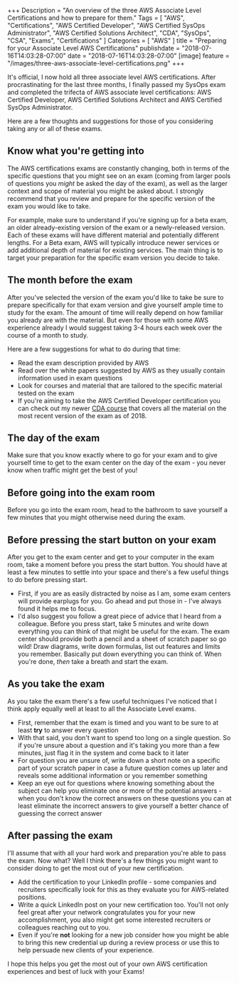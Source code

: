 +++
Description = "An overview of the three AWS Associate Level Certifications and how to prepare for them."
Tags = [
  "AWS",
  "Certifications",
  "AWS Certified Developer",
  "AWS Certified SysOps Administrator",
  "AWS Certified Solutions Architect",
  "CDA",
  "SysOps",
  "CSA",
  "Exams",
  "Certifications"
]
Categories = [
  "AWS"
]
title = "Preparing for your Associate Level AWS Certifications"
publishdate = "2018-07-16T14:03:28-07:00"
date = "2018-07-16T14:03:28-07:00"
[image]
    feature = "/images/three-aws-associate-level-certifications.png"
+++

It's official, I now hold all three associate level AWS certifications. After procrastinating for the last three months, I finally passed my SysOps exam and completed the trifecta of AWS associate level certifications: AWS Certified Developer, AWS Certified Solutions Architect and AWS Certified SysOps Administrator.

Here are a few thoughts and suggestions for those of you considering taking any or all of these exams.

<!--more-->

## Know what you're getting into

The AWS certifications exams are constantly changing, both in terms of the specific questions that you might see on an exam (coming from larger pools of questions you _might_ be asked the day of the exam), as well as the larger context and scope of material you might be asked about. I strongly recommend that you review and prepare for the specific version of the exam you would like to take. 

For example, make sure to understand if you're signing up for a beta exam, an older already-existing version of the exam or a newly-released version. Each of these exams will have different material and potentially different lengths. For a Beta exam, AWS will typically introduce newer services or add additional depth of material for existing services. The main thing is to target your preparation for the specific exam version you decide to take.

## The month before the exam

After you've selected the version of the exam you'd like to take be sure to prepare specifically for that exam version and give yourself ample time to study for the exam. The amount of time will really depend on how familiar you already are with the material. But even for those with some AWS experience already I would suggest taking 3-4 hours each week over the course of a month to study.

Here are a few suggestions for what to do during that time:

- Read the exam description provided by AWS 
- Read over the white papers suggested by AWS as they usually contain information used in exam questions
- Look for courses and material that are tailored to the specific material tested on the exam
- If you're aiming to take the AWS Certified Developer certification you can check out my newer [CDA course](https://linuxacademy.com/amazon-web-services/training/course/name/aws-certified-developer-associate-2018) that covers all the material on the most recent version of the exam as of 2018.

## The day of the exam

Make sure that you know exactly where to go for your exam and to give yourself time to get to the exam center on the day of the exam - you never know when traffic might get the best of you!

## Before going into the exam room

Before you go into the exam room, head to the bathroom to save yourself a few minutes that you might otherwise need during the exam.

## Before pressing the start button on your exam

After you get to the exam center and get to your computer in the exam room, take a moment before you press the start button. You should have at least a few minutes to settle into your space and there's a few useful things to do before pressing start. 

- First, if you are as easily distracted by noise as I am, some exam centers will provide earplugs for you. Go ahead and put those in - I've always found it helps me to focus.
- I'd also suggest you follow a great piece of advice that I heard from a colleague. Before you press start, take 5 minutes and write down everything you can think of that might be useful for the exam. The exam center should provide both a pencil and a sheet of scratch paper so go wild! Draw diagrams, write down formulas, list out features and limits you remember. Basically put down everything you can think of. When you're done, _then_ take a breath and start the exam.

## As you take the exam

As you take the exam there's a few useful techniques I've noticed that I think apply equally well at least to all the Associate Level exams.

- First, remember that the exam is timed and you want to be sure to at least **try** to answer every question
- With that said, you don't want to spend too long on a single question. So if you're unsure about a question and it's taking you more than a few minutes, just flag it in the system and come back to it later
- For question you are unsure of, write down a short note on a specific part of your scratch paper in case a future question comes up later and reveals some additional information or you remember something
- Keep an eye out for questions where knowing something about the subject can help you eliminate one or more of the potential answers - when you don't know the correct answers on these questions you can at least eliminate the incorrect answers to give yourself a better chance of guessing the correct answer

## After passing the exam

I'll assume that with all your hard work and preparation you're able to pass the exam. Now what? Well I think there's a few things you might want to consider doing to get the most out of your new certification.

- Add the certification to your LinkedIn profile - some companies and recruiters specifically look for this as they evaluate you for AWS-related positions.
- Write a quick LinkedIn post on your new certification too. You'll not only feel great after your network congratulates you for your new accomplishment, you also might get some interested recruiters or colleagues reaching out to you.
- Even if you're **not** looking for a new job consider how you might be able to bring this new credential up during a review process or use this to help persuade new clients of your experience.

I hope this helps you get the most out of your own AWS certification experiences and best of luck with your Exams!